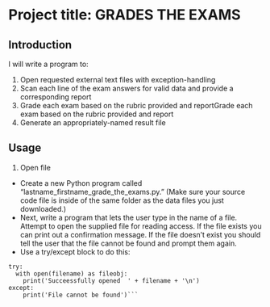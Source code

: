 # Project title: GRADES THE EXAMS
## Introduction

I will write a program to:
1. Open requested external text files with exception-handling
2. Scan each line of the exam answers for valid data and provide a corresponding report
3. Grade each exam based on the rubric provided and reportGrade each exam based on the rubric provided and report
4. Generate an appropriately-named result file

## Usage
1. Open file
- Create a new Python program called “lastname_firstname_grade_the_exams.py.” (Make sure your source code file is inside of the same folder as the data files you just downloaded.)
- Next, write a program that lets the user type in the name of a file. Attempt to open the supplied file for reading access. If the file exists you can print out a confirmation message. If the file doesn’t exist you should tell the user that the file cannot be found and prompt them again.
- Use a try/except block to do this:

```filename = input('Enter a class file to grade: ')
try:
  with open(filename) as fileobj:
    print('Succeessfully opened  ' + filename + '\n')
except:
    print('File cannot be found')```
